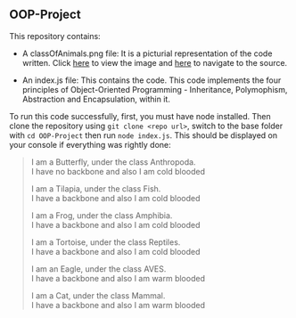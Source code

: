 ## OOP-Project

This repository contains:
* A classOfAnimals.png file: It is a picturial representation of the code written. Click [here](https://cdn1.byjus.com/wp-content/uploads/2019/04/Animal-Kingdom-Classification-of-Animal-Kingdom.png) to view the image and [here](https://byjus.com/biology/animal-kingdom/) to navigate to the source.

* An index.js file: This contains the code. This code implements the four principles of Object-Oriented Programming - Inheritance, Polymophism, Abstraction and Encapsulation, within it.

To run this code successfully, first, you must have node installed. Then clone the repository using `git clone <repo url>`, switch to the base folder with `cd OOP-Project` then run `node index.js`. This should be displayed on your console if everything was rightly done:
<blockquote>
I am a Butterfly, under the class Anthropoda.<br/>
I have no backbone and also I am cold blooded

I am a Tilapia, under the class Fish.<br/>
I have a backbone and also I am cold blooded

I am a Frog, under the class Amphibia.<br/>
I have a backbone and also I am cold blooded

I am a Tortoise, under the class Reptiles.<br/>
I have a backbone and also I am cold blooded

I am an Eagle, under the class AVES.<br/>
I have a backbone and also I am warm blooded

I am a Cat, under the class Mammal.<br/>
I have a backbone and also I am warm blooded
</blockquote>
